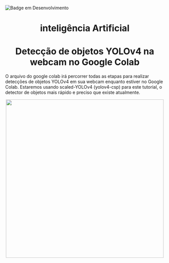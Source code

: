 
![Badge em Desenvolvimento](http://img.shields.io/static/v1?label=STATUS&message=EM%20DESENVOLVIMENTO&color=GREEN&style=for-the-badge)
# <h1 align="center"> inteligência Artificial </h1>

<h1 align="center"> Detecção de objetos YOLOv4 na webcam no Google Colab </h1>

O arquivo do google colab irá percorrer todas as etapas para realizar detecções de objetos YOLOv4 em sua webcam enquanto estiver no Google Colab. Estaremos usando scaled-YOLOv4 (yolov4-csp) para este tutorial, o detector de objetos mais rápido e preciso que existe atualmente.

<div align="center">

 <img src="https://user-images.githubusercontent.com/71516100/203782343-0d6b305b-4231-4ee4-833c-cc92daadce8c.png" width="500px"/>
 
</div>
